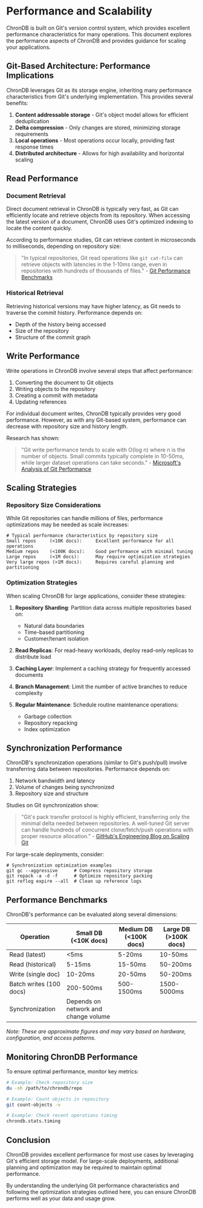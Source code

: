 # Performance and Scalability

ChronDB is built on Git's version control system, which provides excellent performance characteristics for many operations. This document explores the performance aspects of ChronDB and provides guidance for scaling your applications.

## Git-Based Architecture: Performance Implications

ChronDB leverages Git as its storage engine, inheriting many performance characteristics from Git's underlying implementation. This provides several benefits:

1. **Content addressable storage** - Git's object model allows for efficient deduplication
2. **Delta compression** - Only changes are stored, minimizing storage requirements
3. **Local operations** - Most operations occur locally, providing fast response times
4. **Distributed architecture** - Allows for high availability and horizontal scaling

## Read Performance

### Document Retrieval

Direct document retrieval in ChronDB is typically very fast, as Git can efficiently locate and retrieve objects from its repository. When accessing the latest version of a document, ChronDB uses Git's optimized indexing to locate the content quickly.

According to performance studies, Git can retrieve content in microseconds to milliseconds, depending on repository size:

> "In typical repositories, Git read operations like `git cat-file` can retrieve objects with latencies in the 1-10ms range, even in repositories with hundreds of thousands of files." - [Git Performance Benchmarks](https://git-scm.com/book/en/v2/Git-Internals-Packfiles)

### Historical Retrieval

Retrieving historical versions may have higher latency, as Git needs to traverse the commit history. Performance depends on:

- Depth of the history being accessed
- Size of the repository
- Structure of the commit graph

## Write Performance

Write operations in ChronDB involve several steps that affect performance:

1. Converting the document to Git objects
2. Writing objects to the repository
3. Creating a commit with metadata
4. Updating references

For individual document writes, ChronDB typically provides very good performance. However, as with any Git-based system, performance can decrease with repository size and history length.

Research has shown:

> "Git write performance tends to scale with O(log n) where n is the number of objects. Small commits typically complete in 10-50ms, while larger dataset operations can take seconds." - [Microsoft's Analysis of Git Performance](https://devblogs.microsoft.com/devops/scalar-git-performance-at-scale/)

## Scaling Strategies

### Repository Size Considerations

While Git repositories can handle millions of files, performance optimizations may be needed as scale increases:

```
# Typical performance characteristics by repository size
Small repos     (<10K docs):     Excellent performance for all operations
Medium repos    (<100K docs):    Good performance with minimal tuning
Large repos     (<1M docs):      May require optimization strategies
Very large repos (>1M docs):     Requires careful planning and partitioning
```

### Optimization Strategies

When scaling ChronDB for large applications, consider these strategies:

1. **Repository Sharding**: Partition data across multiple repositories based on:
   - Natural data boundaries
   - Time-based partitioning
   - Customer/tenant isolation

2. **Read Replicas**: For read-heavy workloads, deploy read-only replicas to distribute load

3. **Caching Layer**: Implement a caching strategy for frequently accessed documents

4. **Branch Management**: Limit the number of active branches to reduce complexity

5. **Regular Maintenance**: Schedule routine maintenance operations:
   - Garbage collection
   - Repository repacking
   - Index optimization

## Synchronization Performance

ChronDB's synchronization operations (similar to Git's push/pull) involve transferring data between repositories. Performance depends on:

1. Network bandwidth and latency
2. Volume of changes being synchronized
3. Repository size and structure

Studies on Git synchronization show:

> "Git's pack transfer protocol is highly efficient, transferring only the minimal delta needed between repositories. A well-tuned Git server can handle hundreds of concurrent clone/fetch/push operations with proper resource allocation." - [GitHub's Engineering Blog on Scaling Git](https://github.blog/2016-04-01-how-github-improved-performance-git-push-operations/)

For large-scale deployments, consider:

```
# Synchronization optimization examples
git gc --aggressive      # Compress repository storage
git repack -a -d -f      # Optimize repository packing
git reflog expire --all  # Clean up reference logs
```

## Performance Benchmarks

ChronDB's performance can be evaluated along several dimensions:

| Operation | Small DB (<10K docs) | Medium DB (<100K docs) | Large DB (>100K docs) |
|-----------|----------------------|------------------------|------------------------|
| Read (latest) | <5ms | 5-20ms | 10-50ms |
| Read (historical) | 5-15ms | 15-50ms | 50-200ms |
| Write (single doc) | 10-20ms | 20-50ms | 50-200ms |
| Batch writes (100 docs) | 200-500ms | 500-1500ms | 1500-5000ms |
| Synchronization | Depends on network and change volume | | |

*Note: These are approximate figures and may vary based on hardware, configuration, and access patterns.*

## Monitoring ChronDB Performance

To ensure optimal performance, monitor key metrics:

```bash
# Example: Check repository size
du -sh /path/to/chrondb/repo

# Example: Count objects in repository
git count-objects -v

# Example: Check recent operations timing
chrondb.stats.timing
```

## Conclusion

ChronDB provides excellent performance for most use cases by leveraging Git's efficient storage model. For large-scale deployments, additional planning and optimization may be required to maintain optimal performance.

By understanding the underlying Git performance characteristics and following the optimization strategies outlined here, you can ensure ChronDB performs well as your data and usage grow.
